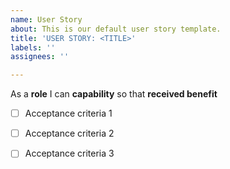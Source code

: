```yaml
---
name: User Story
about: This is our default user story template.
title: 'USER STORY: <TITLE>'
labels: ''
assignees: ''

---
```


As a **role** I can **capability** so that **received benefit**

- [ ] Acceptance criteria 1

- [ ] Acceptance criteria 2

- [ ] Acceptance criteria 3
